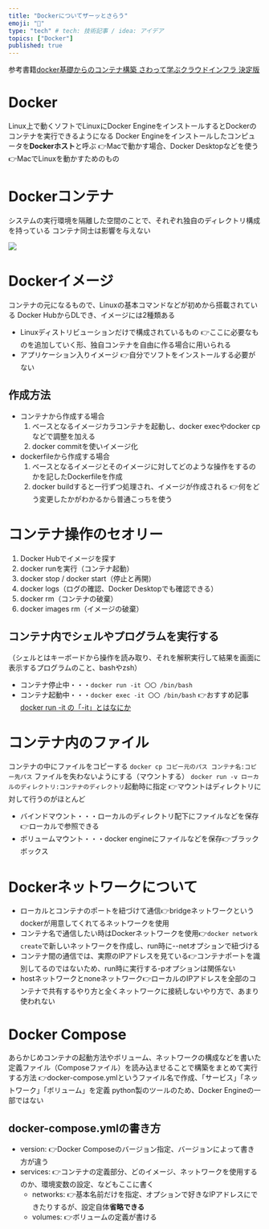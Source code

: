 ```yaml
---
title: "Dockerについてザーッとさらう"
emoji: "🐳"
type: "tech" # tech: 技術記事 / idea: アイデア
topics: ["Docker"]
published: true
---
```

参考書籍[docker基礎からのコンテナ構築 さわって学ぶクラウドインフラ 決定版](https://honto.jp/netstore/pd-book_30278951.html)
# Docker
Linux上で動くソフトでLinuxにDocker EngineをインストールするとDockerのコンテナを実行できるようになる
Docker Engineをインストールしたコンピュータを**Dockerホスト**と呼ぶ
👉Macで動かす場合、Docker Desktopなどを使う
👉MacでLinuxを動かすためのもの

# Dockerコンテナ
システムの実行環境を隔離した空間のことで、それぞれ独自のディレクトリ構成を持っている
コンテナ同士は影響を与えない

![](https://storage.googleapis.com/zenn-user-upload/84f47cb35e0a088914f73dbb.png)

# Dockerイメージ
コンテナの元になるもので、Linuxの基本コマンドなどが初めから搭載されている
Docker HubからDLでき、イメージには2種類ある
- Linuxディストリビューションだけで構成されているもの
👉ここに必要なものを追加していく形、独自コンテナを自由に作る場合に用いられる
- アプリケーション入りイメージ
👉自分でソフトをインストールする必要がない
## 作成方法
- コンテナから作成する場合
  1. ベースとなるイメージカラコンテナを起動し、docker execやdocker cpなどで調整を加える
  2. docker commitを使いイメージ化
- dockerfileから作成する場合
  1. ベースとなるイメージとそのイメージに対してどのような操作をするのかを記したDockerfileを作成
  2. docker buildすると一行ずつ処理され、イメージが作成される
  👉何をどう変更したかがわかるから普通こっちを使う

# コンテナ操作のセオリー
1. Docker Hubでイメージを探す
2. docker runを実行（コンテナ起動）
3. docker stop / docker start（停止と再開）
4. docker logs（ログの確認、Docker Desktopでも確認できる）
5. docker rm（コンテナの破棄）
6. docker images rm（イメージの破棄）

## コンテナ内でシェルやプログラムを実行する
（シェルとはキーボードから操作を読み取り、それを解釈実行して結果を画面に表示するプログラムのこと、bashやzsh）

- コンテナ停止中・・・`docker run -it 〇〇 /bin/bash`
- コンテナ起動中・・・`docker exec -it 〇〇 /bin/bash`
👉おすすめ記事[docker run -it の「-it」とはなにか](https://qiita.com/k_uchida_____/items/8ca31226bd6d10850791)

# コンテナ内のファイル
コンテナの中にファイルをコピーする
`docker cp コピー元のパス コンテナ名:コピー先パス`
ファイルを失わないようにする（マウントする）
`docker run -v ローカルのディレクトリ:コンテナのディレクトリ`起動時に指定
👉マウントはディレクトリに対して行うのがほとんど
- バインドマウント・・・ローカルのディレクトリ配下にファイルなどを保存👉ローカルで参照できる
- ボリュームマウント・・・docker engineにファイルなどを保存👉ブラックボックス

# Dockerネットワークについて
- ローカルとコンテナのポートを紐づけて通信👉bridgeネットワークというdockerが用意してくれてるネットワークを使用
- コンテナ名で通信したい時はDockerネットワークを使用👉`docker network create`で新しいネットワークを作成し、run時に--netオプションで紐づける
- コンテナ間の通信では、実際のIPアドレスを見ている👉コンテナポートを識別してるのではないため、run時に実行する-pオプションは関係ない
- hostネットワークとnoneネットワーク👉ローカルのIPアドレスを全部のコンテナで共有するやり方と全くネットワークに接続しないやり方で、あまり使われない

# Docker Compose
あらかじめコンテナの起動方法やボリューム、ネットワークの構成などを書いた定義ファイル（Composeファイル）を読み込ませることで構築をまとめて実行する方法
👉docker-compose.ymlというファイル名で作成、「サービス」「ネットワーク」「ボリューム」を定義
python製のツールのため、Docker Engineの一部ではない

## docker-compose.ymlの書き方
- version: 👉Docker Composeのバージョン指定、バージョンによって書き方が違う
- services: 👉コンテナの定義部分、どのイメージ、ネットワークを使用するのか、環境変数の設定、などもここに書く
    - networks: 👉基本名前だけを指定、オプションで好きなIPアドレスにできたりするが、設定自体**省略できる**
    - volumes: 👉ボリュームの定義が書ける